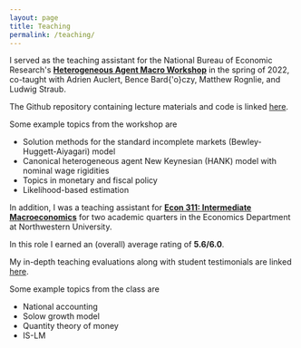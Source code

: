 ```yaml
---
layout: page
title: Teaching
permalink: /teaching/
---
```


I served as the teaching assistant for the National Bureau of Economic Research's
[**Heterogeneous Agent Macro Workshop**](https://www.nber.org/conferences/heterogeneous-agent-macro-workshop-spring-2022) 
in the spring of 2022, co-taught with Adrien Auclert, Bence Bard{\'o}czy, Matthew Rognlie, and Ludwig Straub.  

The Github repository containing lecture materials and code is linked [here](https://github.com/shade-econ/nber-workshop-2022).

Some example topics from the workshop are 
- Solution methods for the standard incomplete markets (Bewley-Huggett-Aiyagari) model
- Canonical heterogeneous agent New Keynesian (HANK) model with nominal wage rigidities
- Topics in monetary and fiscal policy
- Likelihood-based estimation  


In addition, I was a teaching assistant for [**Econ 311: Intermediate Macroeconomics**](https://catalogs.northwestern.edu/undergraduate/courses-az/econ/) 
for two academic quarters in the Economics Department at Northwestern University. 

In this role I earned an (overall) average rating of **5.6/6.0**. 

My in-depth teaching evaluations along with student testimonials are linked [here](/files/MichaelCai_Teachingevals.pdf).  

Some example topics from the class are 
- National accounting
- Solow growth model
- Quantity theory of money
- IS-LM

